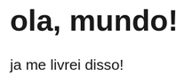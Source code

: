 <html> 
<head>
  <meta charset = "UTF-8"
  <meta name = "viewport" content="width-device-width, initial-scale=1.0">
  <meta http-equiv="X-UA-Compatible" content="ie-edge">
  <title>Meu primeiro menu...</title>
  <style>
    body {
      background-color: white;
      font:normal 20pt Arial;
    }
  </style>
  </head>
  <body>
    <h1>ola, mundo!</h1>
    <p>ja me livrei disso!</p>
    <script>
     var nome = window.prompt('qual e seu nome?')
     window.alert('é um grande prazer, ' + nome)
    </script>
  </body>
</html>
